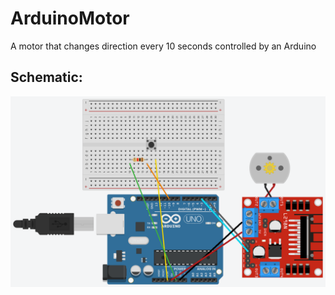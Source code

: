# ArduinoMotor
A motor that changes direction every 10 seconds controlled by an Arduino

## Schematic:
![schematic](schematic.png)